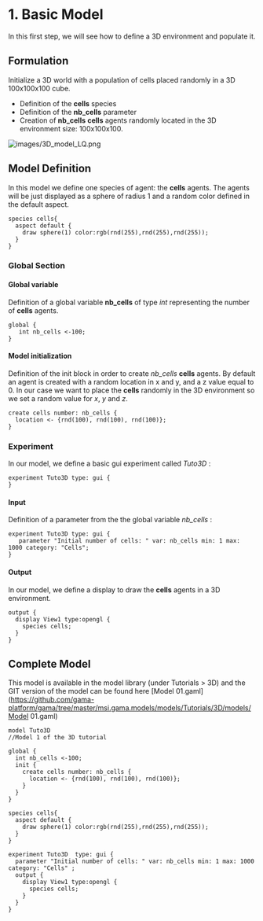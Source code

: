 # 1. Basic Model



In this first step, we will see how to define a 3D environment and populate it.






## Formulation
Initialize a 3D world with a population of cells placed randomly in a 3D 100x100x100 cube.
  * Definition of the **cells** species
  * Definition of the **nb\_cells** parameter
  * Creation of **nb\_cells** **cells** agents randomly located in the 3D environment size: 100x100x100.


![images/3D_model_LQ.png](resources\images/3D_model_LQ.png)





## Model Definition

In this model we define one species of agent: the **cells** agents. The agents will be just displayed as a sphere of radius 1 and a random color defined in the default aspect.

```
species cells{
  aspect default {
    draw sphere(1) color:rgb(rnd(255),rnd(255),rnd(255));
  }
}
```

### Global Section

#### Global variable

Definition of a global variable **nb\_cells** of type _int_ representing the number of **cells** agents.

```
global {
   int nb_cells <-100;
}
```

#### Model initialization

Definition of the init block in order to create _nb\_cells_ **cells** agents. By default an agent is created with a random location in x and y, and a z value equal to 0. In our case we want to place the **cells** randomly in the 3D environment so we set a random value for _x_, _y_ and _z_.

```
create cells number: nb_cells {
  location <- {rnd(100), rnd(100), rnd(100)};
}
```



### Experiment

In our model, we define a basic gui experiment called _Tuto3D_ :
```
experiment Tuto3D type: gui {
}
```

#### Input
Definition of a parameter from the the global variable _nb\_cells_ :
```
experiment Tuto3D type: gui {
   parameter "Initial number of cells: " var: nb_cells min: 1 max: 1000 category: "Cells";	
}
```

#### Output

In our model, we define a display to draw the **cells** agents in a 3D environment.
```
output {
  display View1 type:opengl {
    species cells;
  }
}
```





## Complete Model

This model is available in the model library (under Tutorials > 3D) and the GIT version of the model can be found here [Model 01.gaml](https://github.com/gama-platform/gama/tree/master/msi.gama.models/models/Tutorials/3D/models/Model 01.gaml)

```
model Tuto3D
//Model 1 of the 3D tutorial   

global {
  int nb_cells <-100;	
  init { 
    create cells number: nb_cells { 
      location <- {rnd(100), rnd(100), rnd(100)};       
    } 
  }  
} 
  
species cells{                      
  aspect default {
    draw sphere(1) color:rgb(rnd(255),rnd(255),rnd(255));   
  }
}

experiment Tuto3D  type: gui {
  parameter "Initial number of cells: " var: nb_cells min: 1 max: 1000 category: "Cells" ;	
  output {
    display View1 type:opengl {
      species cells;
    }
  }
}
```